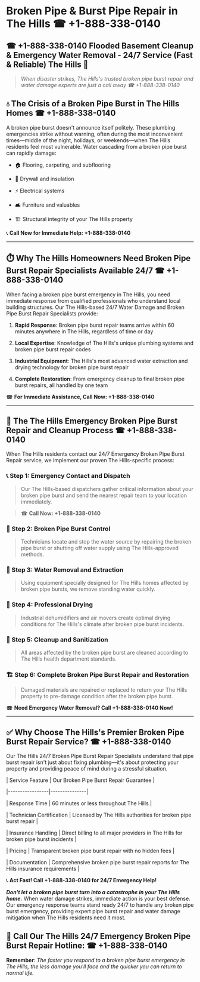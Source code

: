 # Broken Pipe & Burst Pipe Repair in The Hills ☎ +1-888-338-0140  
## ☎ +1-888-338-0140 Flooded Basement Cleanup & Emergency Water Removal - 24/7 Service (Fast & Reliable) The Hills 🚨  

> *When disaster strikes, The Hills's trusted broken pipe burst repair and water damage experts are just a call away ☎ +1-888-338-0140*  

## 💧 The Crisis of a Broken Pipe Burst in The Hills Homes ☎ +1-888-338-0140  

A broken pipe burst doesn't announce itself politely. These plumbing emergencies strike without warning, often during the most inconvenient times—middle of the night, holidays, or weekends—when The Hills residents feel most vulnerable. Water cascading from a broken pipe burst can rapidly damage:  

* 🏠 Flooring, carpeting, and subflooring  
* 🧱 Drywall and insulation  
* ⚡ Electrical systems  
* 🛋️ Furniture and valuables  
* 🏗️ Structural integrity of your The Hills property  

📞 **Call Now for Immediate Help: +1-888-338-0140**  

---  

## ⏱️ Why The Hills Homeowners Need Broken Pipe Burst Repair Specialists Available 24/7 ☎ +1-888-338-0140  

When facing a broken pipe burst emergency in The Hills, you need immediate response from qualified professionals who understand local building structures. Our The Hills-based 24/7 Water Damage and Broken Pipe Burst Repair Specialists provide:  

1. **Rapid Response**: Broken pipe burst repair teams arrive within 60 minutes anywhere in The Hills, regardless of time or day  
2. **Local Expertise**: Knowledge of The Hills's unique plumbing systems and broken pipe burst repair codes  
3. **Industrial Equipment**: The Hills's most advanced water extraction and drying technology for broken pipe burst repair  
4. **Complete Restoration**: From emergency cleanup to final broken pipe burst repairs, all handled by one team  

☎ **For Immediate Assistance, Call Now: +1-888-338-0140**  

---  

## 🔧 The The Hills Emergency Broken Pipe Burst Repair and Cleanup Process ☎ +1-888-338-0140  

When The Hills residents contact our 24/7 Emergency Broken Pipe Burst Repair service, we implement our proven The Hills-specific process:  

### 📞 Step 1: Emergency Contact and Dispatch  
> Our The Hills-based dispatchers gather critical information about your broken pipe burst and send the nearest repair team to your location immediately.  
> ☎ **Call Now: +1-888-338-0140**  

### 🚿 Step 2: Broken Pipe Burst Control  
> Technicians locate and stop the water source by repairing the broken pipe burst or shutting off water supply using The Hills-approved methods.  

### 🌊 Step 3: Water Removal and Extraction  
> Using equipment specially designed for The Hills homes affected by broken pipe bursts, we remove standing water quickly.  

### 💨 Step 4: Professional Drying  
> Industrial dehumidifiers and air movers create optimal drying conditions for The Hills's climate after broken pipe burst incidents.  

### 🧼 Step 5: Cleanup and Sanitization  
> All areas affected by the broken pipe burst are cleaned according to The Hills health department standards.  

### 🏗️ Step 6: Complete Broken Pipe Burst Repair and Restoration  
> Damaged materials are repaired or replaced to return your The Hills property to pre-damage condition after the broken pipe burst.  

☎ **Need Emergency Water Removal? Call +1-888-338-0140 Now!**  

---  

## ✅ Why Choose The Hills's Premier Broken Pipe Burst Repair Service? ☎ +1-888-338-0140  

Our The Hills 24/7 Broken Pipe Burst Repair Specialists understand that pipe burst repair isn't just about fixing plumbing—it's about protecting your property and providing peace of mind during a stressful situation.  

| Service Feature | Our Broken Pipe Burst Repair Guarantee |  
|-----------------|---------------|  
| Response Time | 60 minutes or less throughout The Hills |  
| Technician Certification | Licensed by The Hills authorities for broken pipe burst repair |  
| Insurance Handling | Direct billing to all major providers in The Hills for broken pipe burst incidents |  
| Pricing | Transparent broken pipe burst repair with no hidden fees |  
| Documentation | Comprehensive broken pipe burst repair reports for The Hills insurance requirements |  

📞 **Act Fast! Call +1-888-338-0140 for 24/7 Emergency Help!**  

***Don't let a broken pipe burst turn into a catastrophe in your The Hills home.*** When water damage strikes, immediate action is your best defense. Our emergency response teams stand ready 24/7 to handle any broken pipe burst emergency, providing expert pipe burst repair and water damage mitigation when The Hills residents need it most.  

## 📱 Call Our The Hills 24/7 Emergency Broken Pipe Burst Repair Hotline: ☎ +1-888-338-0140  

**Remember**: *The faster you respond to a broken pipe burst emergency in The Hills, the less damage you'll face and the quicker you can return to normal life.*